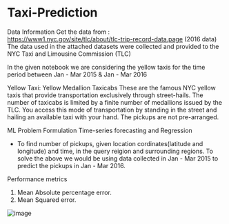 # Taxi-Prediction

Data Information
Get the data from : https://www1.nyc.gov/site/tlc/about/tlc-trip-record-data.page (2016 data) The data used in the attached datasets were collected and provided to the NYC Taxi and Limousine Commission (TLC)

In the given notebook we are considering the yellow taxis for the time period between Jan - Mar 2015 & Jan - Mar 2016

Yellow Taxi: Yellow Medallion Taxicabs These are the famous NYC yellow taxis that provide transportation exclusively through street-hails. The number of taxicabs is limited by a finite number of medallions issued by the TLC. You access this mode of transportation by standing in the street and hailing an available taxi with your hand. The pickups are not pre-arranged.



ML Problem Formulation
Time-series forecasting and Regression


- To find number of pickups, given location cordinates(latitude and longitude) and time, in the query reigion and surrounding regions.
To solve the above we would be using data collected in Jan - Mar 2015 to predict the pickups in Jan - Mar 2016.


Performance metrics
1. Mean Absolute percentage error.
2. Mean Squared error.




![image](https://user-images.githubusercontent.com/81333599/117015545-752fed80-acb7-11eb-8e55-e0030a27bc8c.png)
